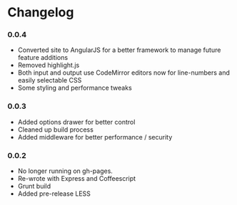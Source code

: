 # Changelog

### 0.0.4
  - Converted site to AngularJS for a better framework to manage future feature additions
  - Removed highlight.js
  - Both input and output use CodeMirror editors now for line-numbers and easily selectable CSS
  - Some styling and performance tweaks

### 0.0.3
  - Added options drawer for better control
  - Cleaned up build process
  - Added middleware for better performance / security

### 0.0.2
  - No longer running on gh-pages.
  - Re-wrote with Express and Coffeescript
  - Grunt build
  - Added pre-release LESS
